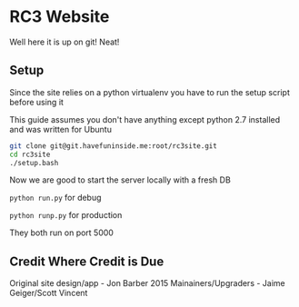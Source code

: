RC3 Website
===========
Well here it is up on git! Neat!

Setup
-----
Since the site relies on a python virtualenv you have to run the setup script before using it

This guide assumes you don't have anything except python 2.7 installed and was written for Ubuntu

```bash
git clone git@git.havefuninside.me:root/rc3site.git
cd rc3site
./setup.bash
```

Now we are good to start the server locally with a fresh DB

`python run.py` for debug

`python runp.py` for production

They both run on port 5000

Credit Where Credit is Due
--------------------------
Original site design/app - Jon Barber
2015 Mainainers/Upgraders - Jaime Geiger/Scott Vincent
